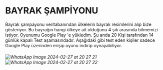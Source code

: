 # BAYRAK ŞAMPİYONU

Bayrak şampayonu veritabanından ülkelerin bayrak resimlerini alıp bize gösteriyor. Bu bayrağın hangi ülkeye ait olduğunu 4 şık arasında bilmemizi istiyor. Oyunumu Google Play 'e yükledim.
Şu anda 20 Kişi tarafından 14 günlük kapalı Test aşamasındadır. Aşağıdaki gibi test eden kişiler sadece Google Play üzerinden erişip oyunu indirip oynayabiliyor.

###### ![WhatsApp Image 2024-02-27 at 20 27 21](https://github.com/Gorur56/Bayrak-Sampiyonu-Java-Android/assets/54911292/c8d9a1a2-51a4-4825-a0e7-22428d75ffb4) ![WhatsApp Image 2024-02-27 at 20 27 22](https://github.com/Gorur56/Bayrak-Sampiyonu-Java-Android/assets/54911292/cf41812e-d409-410d-94ea-cbb280533735)
